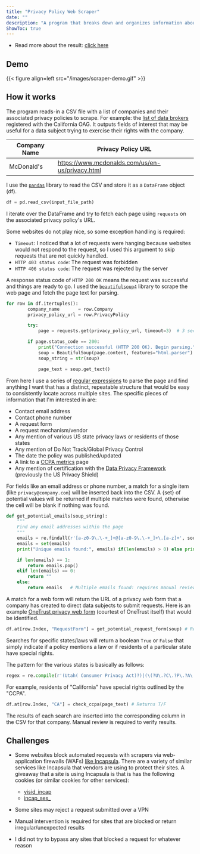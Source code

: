 ```yaml
---
title: "Privacy Policy Web Scraper"
date: ""
description: "A program that breaks down and organizes information about privacy policies."
ShowToc: true
---
```


* Read more about the result: [click here](https://coreyst.one/projects/privacy-policy-directory/)

## Demo
{{< figure align=left src="/images/scraper-demo.gif" >}}


## How it works
The program reads-in a CSV file with a list of companies and their associated privacy policies to scrape. For example: the [list of data brokers](https://oag.ca.gov/data-brokers) registered with the California OAG. It outputs fields of interest that may be useful for a data subject trying to exercise their rights with the company.



| Company Name         | Privacy Policy URL |
|--------------|---------|
| McDonald's | https://www.mcdonalds.com/us/en-us/privacy.html   |

I use the [`pandas`](https://pypi.org/project/pandas/) library to read the CSV and store it as a `DataFrame` object (df).


``` python
df = pd.read_csv(input_file_path)
```

I iterate over the DataFrame and try to fetch each page using `requests` on the associated privacy policy's URL. 

Some websites do not play nice, so some exception handling is required:
* `Timeout`: I noticed that a lot of requests were hanging because websites would not respond to the request, so I used this argument to skip requests that are not quickly handled. 
* `HTTP 403 status code`: The request was forbidden
* `HTTP 406 status code`: The request was rejected by the server

A response status code of `HTTP 200 OK` means the request was successful and things are ready to go. I used the [`beautifulsoup4`](https://pypi.org/project/beautifulsoup4/) library to scrape the web page and fetch the page text for parsing.


``` python
for row in df.itertuples():
        company_name       = row.Company
        privacy_policy_url = row.PrivacyPolicy

        try:
            page = requests.get(privacy_policy_url, timeout=3)  # 3 second timeout

        if page.status_code == 200:
            print("Connection successful (HTTP 200 OK). Begin parsing.")
            soup = BeautifulSoup(page.content, features="html.parser")
            soup_string = str(soup)

            page_text = soup.get_text()

```

From here I use a series of [regular expressions](https://developer.mozilla.org/en-US/docs/Web/JavaScript/Guide/Regular_Expressions) to parse the page and find anything I want that has a distinct, repeatable structure that would be easy to consistently locate across multiple sites. The specific pieces of information that I'm interested in are:
* Contact email address
* Contact phone number
* A request form 
* A request mechanism/vendor
* Any mention of various US state privacy laws or residents of those states
* Any mention of Do Not Track/Global Privacy Control
* The date the policy was published/updated
* A link to a [CCPA metrics](https://www.datagrail.io/blog/privacy-trends/cpra-expands-the-ccpas-metrics-reporting-requirements/) page
* Any mention of certification with the [Data Privacy Framework](https://www.dataprivacyframework.gov/s/) (previously the US Privacy Shield)


For fields like an email address or phone number, a match for a single item (like `privacy@company.com`) will be inserted back into the CSV. A {set} of potential values will be returned if multiple matches were found, otherwise the cell will be blank if nothing was found.

``` python
def get_potential_emails(soup_string):
    """
    Find any email addresses within the page
    """
    emails = re.findall(r'[a-z0-9\.\-+_]+@[a-z0-9\.\-+_]+\.[a-z]+', soup_string)
    emails = set(emails)
    print("Unique emails found:", emails) if(len(emails) > 0) else print("Email address not found.")

    if len(emails) == 1:
        return emails.pop()
    elif len(emails) == 0:
        return ""
    else:
        return emails   # Multiple emails found: requires manual review
```

A match for a web form will return the URL of a privacy web form that a company has created to direct data subjects to submit requests. Here is an example [OneTrust privacy web form](https://privacyportal-cdn.onetrust.com/dsarwebform/37bcc497-a196-48f1-a08b-e897b5a77859/08a01c64-41fd-4b4e-9d42-cde44371a422.html) (courtest of OneTrust itself) that would be identified.

``` python
df.at[row.Index, "RequestForm"] = get_potential_request_form(soup) # Returns web form URL
```

Searches for specific states/laws will return a boolean `True` or `False` that simply indicate if a policy mentions a law or if residents of a particular state have special rights. 

The pattern for the various states is basically as follows:
```python
regex = re.compile(r'(Utah( Consumer Privacy Act)?)|(\(?U\.?C\.?P\.?A\.?\)?)')
```

For example, residents of "California" have special rights outlined by the "CCPA".

``` python
df.at[row.Index, "CA"] = check_ccpa(page_text) # Returns T/F
```

The results of each search are inserted into the corresponding column in the CSV for that company. Manual review is required to verify results.


## Challenges
* Some websites block automated requests with scrapers via web-application firewalls (WAFs) [like Incapsula](https://scrapfly.io/blog/how-to-bypass-imperva-incapsula-anti-scraping/). There are a variety of similar services like Incapsula that vendors are using to protect their sites. A giveaway that a site is using Incapsula is that is has the following cookies (or similar cookies for other services):
    * [visid_incap](https://www.cookie.is/visid_incap_)
    * [incap_ses_](https://www.cookie.is/incap_ses_)

* Some sites may reject a request submitted over a VPN
* Manual intervention is required for sites that are blocked or return irregular/unexpected results
* I did not try to bypass any sites that blocked a request for whatever reason